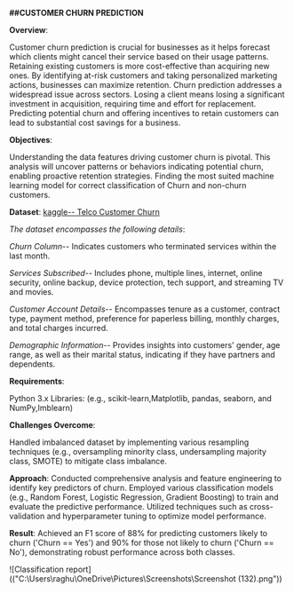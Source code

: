 **##CUSTOMER CHURN PREDICTION**

**Overview**:   

   Customer churn prediction is crucial for businesses as it helps forecast which clients might cancel their service based on their usage patterns. Retaining existing customers is more cost-effective than 
   acquiring new ones. By identifying at-risk customers and taking personalized marketing actions, businesses can maximize retention. Churn prediction addresses a widespread issue across sectors. Losing a 
   client means losing a significant investment in acquisition, requiring time and effort for replacement. Predicting potential churn and offering incentives to retain customers can lead to substantial cost 
   savings for a business.

**Objectives**:
         
   Understanding the data features driving customer churn is pivotal. This analysis will uncover patterns or behaviors indicating potential churn, enabling proactive retention strategies.
   Finding the most suited machine learning model for correct classification of Churn and non-churn customers.

**Dataset**:
  [ kaggle-- Telco Customer Churn](https://www.kaggle.com/datasets/blastchar/telco-customer-churn)

*_The dataset encompasses the following details_*:

*Churn Column*-- Indicates customers who terminated services within the last month.

*Services Subscribed*-- Includes phone, multiple lines, internet, online security, online backup, device protection, tech support, and streaming TV and movies.

*Customer Account Details*-- Encompasses tenure as a customer, contract type, payment method, preference for paperless billing, monthly charges, and total charges incurred.

*Demographic Information*-- Provides insights into customers' gender, age range, as well as their marital status, indicating if they have partners and dependents.

**Requirements**:

Python 3.x
Libraries: (e.g., scikit-learn,Matplotlib, pandas, seaborn, and NumPy,Imblearn)

**Challenges Overcome**:

   Handled imbalanced dataset by implementing various resampling techniques (e.g., oversampling minority class, undersampling majority class, SMOTE) to mitigate class imbalance.
 
 **Approach**:
        Conducted comprehensive analysis and feature engineering to identify key predictors of churn.
        Employed various classification models (e.g., Random Forest, Logistic Regression, Gradient Boosting) to train and evaluate the predictive performance.
        Utilized techniques such as cross-validation and hyperparameter tuning to optimize model performance.

**Result**:
        Achieved an F1 score of 88% for predicting customers likely to churn ('Churn == Yes') and 90% for those not likely to churn ('Churn == No'), demonstrating robust performance across both classes.

![Classification report](("C:\Users\raghu\OneDrive\Pictures\Screenshots\Screenshot (132).png"))
          
